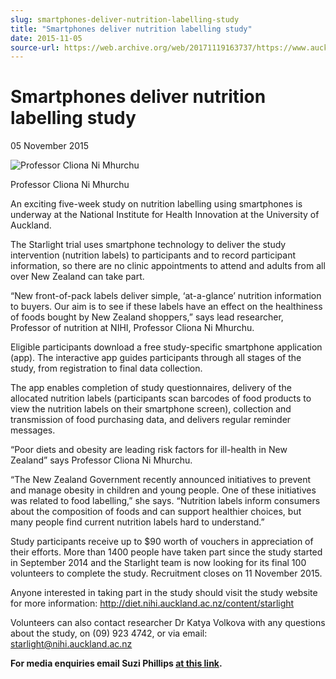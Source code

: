 ```yaml
---
slug: smartphones-deliver-nutrition-labelling-study
title: "Smartphones deliver nutrition labelling study"
date: 2015-11-05
source-url: https://web.archive.org/web/20171119163737/https://www.auckland.ac.nz/en/about/news-events-and-notices/news/news-2015/11/smartphones-deliver-nutrition-labelling-study.html
---
```

Smartphones deliver nutrition labelling study
=============================================

05 November 2015

![Professor Cliona Ni Mhurchu](https://www.auckland.ac.nz/en/about/news-events-and-notices/news/news-2015/11/smartphones-deliver-nutrition-labelling-study/_jcr_content/par/textimage/image.img.jpg/1453430742276.jpg "Professor Cliona Ni Mhurchu")

Professor Cliona Ni Mhurchu

An exciting five-week study on nutrition labelling using smartphones is underway at the National Institute for Health Innovation at the University of Auckland.

The Starlight trial uses smartphone technology to deliver the study intervention (nutrition labels) to participants and to record participant information, so there are no clinic appointments to attend and adults from all over New Zealand can take part.

“New front-of-pack labels deliver simple, ‘at-a-glance’ nutrition information to buyers. Our aim is to see if these labels have an effect on the healthiness of foods bought by New Zealand shoppers,” says lead researcher, Professor of nutrition at NIHI, Professor Cliona Ni Mhurchu.

Eligible participants download a free study-specific smartphone application (app). The interactive app guides participants through all stages of the study, from registration to final data collection.

The app enables completion of study questionnaires, delivery of the allocated nutrition labels (participants scan barcodes of food products to view the nutrition labels on their smartphone screen), collection and transmission of food purchasing data, and delivers regular reminder messages.

“Poor diets and obesity are leading risk factors for ill-health in New Zealand” says Professor Cliona Ni Mhurchu.

“The New Zealand Government recently announced initiatives to prevent and manage obesity in children and young people. One of these initiatives was related to food labelling,” she says. “Nutrition labels inform consumers about the composition of foods and can support healthier choices, but many people find current nutrition labels hard to understand.”

Study participants receive up to $90 worth of vouchers in appreciation of their efforts. More than 1400 people have taken part since the study started in September 2014 and the Starlight team is now looking for its final 100 volunteers to complete the study. Recruitment closes on 11 November 2015.

Anyone interested in taking part in the study should visit the study website for more information: http://diet.nihi.auckland.ac.nz/content/starlight

Volunteers can also contact researcher Dr Katya Volkova with any questions about the study, on (09) 923 4742, or via email: starlight@nihi.auckland.ac.nz

**For media enquiries email Suzi Phillips [at this link](mailto:s.phillips@auckland.ac.nz).**